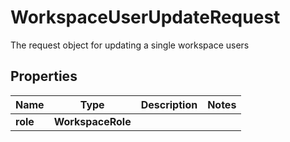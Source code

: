

# WorkspaceUserUpdateRequest

The request object for updating a single workspace users

## Properties

| Name | Type | Description | Notes |
|------------ | ------------- | ------------- | -------------|
|**role** | **WorkspaceRole** |  |  |




